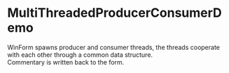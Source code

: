 # MultiThreadedProducerConsumerDemo</br>
WinForm spawns producer and consumer threads, the threads cooperate with each other through a common data structure.</br>
Commentary is written back to the form.</br>
